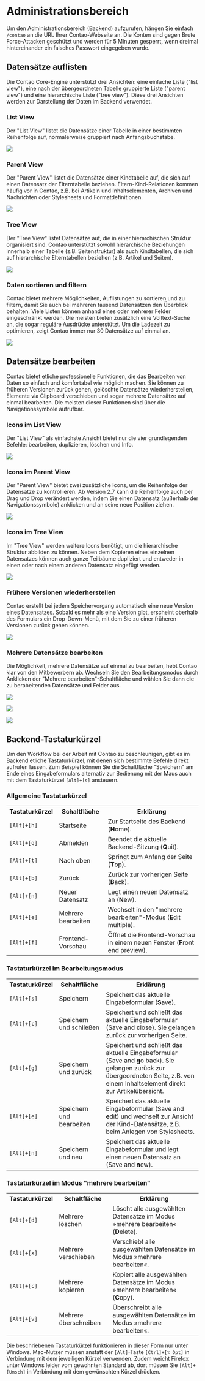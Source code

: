 # Administrationsbereich

Um den Administrationsbereich (Backend) aufzurufen, hängen Sie einfach
`/contao` an die URL Ihrer Contao-Webseite an. Die Konten sind gegen Brute
Force-Attacken geschützt und werden für 5 Minuten gesperrt, wenn dreimal
hintereinander ein falsches Passwort eingegeben wurde.


## Datensätze auflisten

Die Contao Core-Engine unterstützt drei Ansichten: eine einfache Liste ("list
view"), eine nach der übergeordneten Tabelle gruppierte Liste ("parent view")
und eine hierarchische Liste ("tree view"). Diese drei Ansichten werden zur
Darstellung der Daten im Backend verwendet.


### List View

Der "List View" listet die Datensätze einer Tabelle in einer bestimmten
Reihenfolge auf, normalerweise gruppiert nach Anfangsbuchstabe.

![](images/list-view-de.jpg?raw=true)


### Parent View

Der "Parent View" listet die Datensätze einer Kindtabelle auf, die sich auf
einen Datensatz der Elterntabelle beziehen. Eltern-Kind-Relationen kommen
häufig vor in Contao, z.B. bei Artikeln und Inhaltselementen, Archiven und
Nachrichten oder Stylesheets und Formatdefinitionen.

![](images/parent-view-de.jpg?raw=true)


### Tree View

Der "Tree View" listet Datensätze auf, die in einer hierarchischen Struktur
organisiert sind. Contao unterstützt sowohl hierarchische Beziehungen innerhalb
einer Tabelle (z.B. Seitenstruktur)  als auch Kindtabellen, die sich auf
hierarchische Elterntabellen beziehen (z.B. Artikel und Seiten).

![](images/tree-view-de.jpg?raw=true)


### Daten sortieren und filtern

Contao bietet mehrere Möglichkeiten, Auflistungen zu sortieren und zu filtern,
damit Sie auch bei mehreren tausend Datensätzen den Überblick behalten. Viele
Listen können anhand eines oder mehrerer Felder eingeschränkt werden. Die
meisten bieten zusätzlich eine Volltext-Suche an, die sogar reguläre
Ausdrücke unterstützt. Um die Ladezeit zu optimieren, zeigt Contao immer nur
30 Datensätze auf einmal an.

![](images/sortieren-und-filtern.jpg?raw=true)


## Datensätze bearbeiten

Contao bietet etliche professionelle Funktionen, die das Bearbeiten von Daten so
einfach und komfortabel wie möglich machen. Sie können zu früheren Versionen
zurück gehen, gelöschte Datensätze wiederherstellen, Elemente via Clipboard
verschieben und sogar mehrere Datensätze auf einmal bearbeiten. Die meisten
dieser Funktionen sind über die Navigationssymbole aufrufbar.


### Icons im List View

Der "List View" als einfachste Ansicht bietet nur die vier grundlegenden
Befehle: bearbeiten, duplizieren, löschen und Info.

![](images/list-view-icons-de.jpg?raw=true)


### Icons im Parent View

Der "Parent View" bietet zwei zusätzliche Icons, um die Reihenfolge der
Datensätze zu kontrollieren. Ab Version 2.7 kann die Reihenfolge auch per Drag
und Drop verändert werden, indem Sie einen Datensatz (außerhalb der
Navigationssymbole) anklicken und an seine neue Position ziehen.

![](images/parent-view-icons-de.jpg?raw=true)


### Icons im Tree View

Im "Tree View" werden weitere Icons benötigt, um die hierarchische Struktur
abbilden zu können. Neben dem Kopieren eines einzelnen Datensatzes können auch
ganze Teilbäume dupliziert und entweder in einen oder nach einem anderen
Datensatz eingefügt werden.

![](images/tree-view-icons-de.jpg?raw=true)


### Frühere Versionen wiederherstellen

Contao erstellt bei jedem Speichervorgang automatisch eine neue Version eines
Datensatzes. Sobald es mehr als eine Version gibt, erscheint oberhalb des
Formulars ein Drop-Down-Menü, mit dem Sie zu einer früheren Versionen zurück
gehen können.

![](images/versionierung.jpg?raw=true)


### Mehrere Datensätze bearbeiten

Die Möglichkeit, mehrere Datensätze auf einmal zu bearbeiten, hebt Contao klar
von den Mitbewerbern ab. Wechseln Sie den Bearbeitungsmodus durch Anklicken der
"Mehrere bearbeiten"-Schaltfläche und wählen Sie dann die zu berabeitenden
Datensätze und Felder aus.

![](images/mehrere-datensaetze-auswaehlen.jpg?raw=true)

![](images/zu-bearbeitende-felder-auswaehlen.jpg?raw=true)

![](images/mehrere-datensaetze-bearbeiten.jpg?raw=true)


## Backend-Tastaturkürzel

Um den Workflow bei der Arbeit mit Contao zu beschleunigen, gibt es im Backend
etliche Tastaturkürzel, mit denen sich bestimmte Befehle direkt aufrufen
lassen. Zum Beispiel können Sie die Schaltfläche "Speichern" am Ende eines
Eingabeformulars alternativ zur Bedienung mit der Maus auch mit dem
Tastaturkürzel `[Alt]+[s]` ansteuern.


### Allgemeine Tastaturkürzel

<table>
<tr>
  <th>Tastaturkürzel</th>
  <th>Schaltfläche</th>
  <th>Erklärung</th>
</tr>
<tr>
  <td><code>[Alt]+[h]</code></td>
  <td>Startseite</td>
  <td>Zur Startseite des Backend (<b>H</b>ome).</td>
</tr>
<tr>
  <td><code>[Alt]+[q]</code></td>
  <td>Abmelden</td>
  <td>Beendet die aktuelle Backend-Sitzung (<b>Q</b>uit).</td>
</tr>
<tr>
  <td><code>[Alt]+[t]</code></td>
  <td>Nach oben</td>
  <td>Springt zum Anfang der Seite (<b>T</b>op).</td>
</tr>
<tr>
  <td><code>[Alt]+[b]</code></td>
  <td>Zurück</td>
  <td>Zurück zur vorherigen Seite (<b>B</b>ack).</td>
</tr>
<tr>
  <td><code>[Alt]+[n]</code></td>
  <td>Neuer Datensatz</td>
  <td>Legt einen neuen Datensatz an (<b>N</b>ew).</td>
</tr>
<tr>
  <td><code>[Alt]+[e]</code></td>
  <td>Mehrere bearbeiten</td>
  <td>Wechselt in den "mehrere bearbeiten"-Modus (<b>E</b>dit multiple).</td>
</tr>
<tr>
  <td><code>[Alt]+[f]</code></td>
  <td>Frontend-Vorschau</td>
  <td>Öffnet die Frontend-Vorschau in einem neuen Fenster (<b>F</b>ront end
      preview).</td>
</tr>
</table>


### Tastaturkürzel im Bearbeitungsmodus

<table>
<tr>
  <th>Tastaturkürzel</th>
  <th>Schaltfläche</th>
  <th>Erklärung</th>
</tr>
<tr>
  <td><code>[Alt]+[s]</code></td>
  <td>Speichern</td>
  <td>Speichert das aktuelle Eingabeformular (<b>S</b>ave).</td>
</tr>
<tr>
  <td><code>[Alt]+[c]</code></td>
  <td>Speichern und schließen</td>
  <td>Speichert und schließt das aktuelle Eingabeformular (Save and
      <b>c</b>lose). Sie gelangen zurück zur vorherigen Seite.</td>
</tr>
<tr>
  <td><code>[Alt]+[g]</code></td>
  <td>Speichern und zurück</td>
  <td>Speichert und schließt das aktuelle Eingabeformular (Save and <b>g</b>o
      back). Sie gelangen zurück zur übergeordneten Seite, z.B. von einem
      Inhaltselement direkt zur Artikelübersicht.</td>
</tr>
<tr>
  <td><code>[Alt]+[e]</code></td>
  <td>Speichern und bearbeiten</td>
  <td>Speichert das aktuelle Eingabeformular (Save and <b>e</b>dit) und wechselt
      zur Ansicht der Kind-Datensätze, z.B. beim Anlegen von Stylesheets.</td>
</tr>
<tr>
  <td><code>[Alt]+[n]</code></td>
  <td>Speichern und neu</td>
  <td>Speichert das aktuelle Eingabeformular und legt einen neuen Datensatz an
      (Save and <b>n</b>ew).</td>
</tr>
</table>


### Tastaturkürzel im Modus "mehrere bearbeiten"

<table>
<tr>
  <th>Tastaturkürzel</th>
  <th>Schaltfläche</th>
  <th>Erklärung</th>
</tr>
<tr>
  <td><code>[Alt]+[d]</code></td>
  <td>Mehrere löschen</td>
  <td>Löscht alle ausgewählten Datensätze im Modus »mehrere bearbeiten«
      (<b>D</b>elete).</td>
</tr>
<tr>
  <td><code>[Alt]+[x]</code></td>
  <td>Mehrere verschieben</td>
  <td>Verschiebt alle ausgewählten Datensätze im Modus »mehrere
      bearbeiten«.</td>
</tr>
<tr>
  <td><code>[Alt]+[c]</code></td>
  <td>Mehrere kopieren</td>
  <td>Kopiert alle ausgewählten Datensätze im Modus »mehrere bearbeiten«
      (<b>C</b>opy).</td>
</tr>
<tr>
  <td><code>[Alt]+[v]</code></td>
  <td>Mehrere überschreiben</td>
  <td>Überschreibt alle ausgewählten Datensätze im Modus »mehrere
      bearbeiten«.</td>
</tr>
</table>

Die beschriebenen Tastaturkürzel funktionieren in dieser Form nur unter
Windows. Mac-Nutzer müssen anstatt der `[Alt]`-Taste `[Ctrl]+[⌥ Opt]` in
Verbindung mit dem jeweiligen Kürzel verwenden. Zudem weicht Firefox unter
Windows leider vom gewohnten Standard ab, dort müssen Sie `[Alt]+[Umsch]` in
Verbindung mit dem gewünschten Kürzel drücken.
